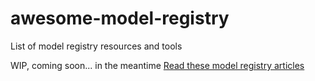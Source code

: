 # awesome-model-registry
List of model registry resources and tools

WIP, coming soon... in the meantime [Read these model registry articles](https://neptune.ai/blog/category/machine-learning-model-management)
